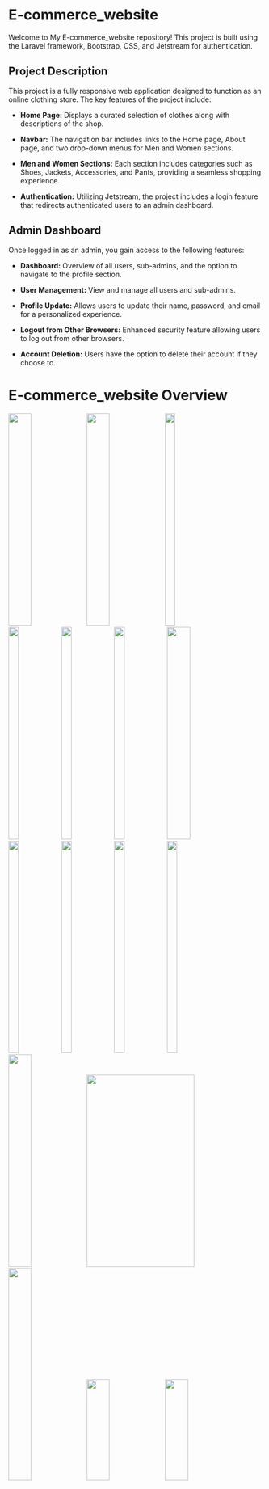 # E-commerce_website

Welcome to My E-commerce_website repository! This project is built using the Laravel framework, Bootstrap, CSS, and Jetstream for authentication.

## Project Description 

This project is a fully responsive web application designed to function as an online clothing store. The key features of the project include:

- **Home Page:** Displays a curated selection of clothes along with descriptions of the shop.

- **Navbar:** The navigation bar includes links to the Home page, About page, and two drop-down menus for Men and Women sections.

- **Men and Women Sections:** Each section includes categories such as Shoes, Jackets, Accessories, and Pants, providing a seamless shopping experience.

- **Authentication:** Utilizing Jetstream, the project includes a login feature that redirects authenticated users to an admin dashboard.

## Admin Dashboard

Once logged in as an admin, you gain access to the following features:

- **Dashboard:** Overview of all users, sub-admins, and the option to navigate to the profile section.

- **User Management:** View and manage all users and sub-admins.

- **Profile Update:** Allows users to update their name, password, and email for a personalized experience.

- **Logout from Other Browsers:** Enhanced security feature allowing users to log out from other browsers.

- **Account Deletion:** Users have the option to delete their account if they choose to.

# E-commerce_website Overview

<img src="https://github.com/BoukhaAyo/My-Project-Overview/assets/103447604/f31ef156-4b3b-49fb-a704-daaaea837c93" width="30%" height="420px"/>
<img src="https://github.com/BoukhaAyo/My-Project-Overview/assets/103447604/7f8c55d3-aed0-4dff-9543-7a405b828a1a" width="30%" height="420px"/>
<img src="https://github.com/BoukhaAyo/My-Project-Overview/assets/103447604/16264287-5a86-4857-80ec-5ad138f76233" width="20%" height="420px"/>
<img src="https://github.com/BoukhaAyo/My-Project-Overview/assets/103447604/cf910d6f-b8bf-4054-89e4-b357d282fff7" width="20%" height="420px"/>
<img src="https://github.com/BoukhaAyo/My-Project-Overview/assets/103447604/7c726eb5-75b8-444e-87f3-defa6288d723" width="20%" height="420px"/>
<img src="https://github.com/BoukhaAyo/My-Project-Overview/assets/103447604/e991e1fa-3ed6-4721-92c0-c8047d3abe3c" width="20%" height="420px"/>
<img src="https://github.com/BoukhaAyo/My-Project-Overview/assets/103447604/a1b14fcb-0285-47f6-ae30-e87d39e464a7" width="30%" height="420px"/>
<img src="https://github.com/BoukhaAyo/My-Project-Overview/assets/103447604/2fc729bf-c2b1-432d-b986-9aca1d65c18c" width="20%" height="420px"/>
<img src="https://github.com/BoukhaAyo/My-Project-Overview/assets/103447604/9e5003dd-38fc-4b6a-90bf-555cef02cefe" width="20%" height="420px"/>
<img src="https://github.com/BoukhaAyo/My-Project-Overview/assets/103447604/0b5bbd22-1bfa-4fe9-ba7b-7bda72d43925" width="20%" height="420px"/>
<img src="https://github.com/BoukhaAyo/My-Project-Overview/assets/103447604/238de18e-f9a3-4f44-91de-5f2ec8c7adb7" width="20%" height="420px"/>
<img src="https://github.com/BoukhaAyo/My-Project-Overview/assets/103447604/40a96600-8c32-4104-bc20-bc761ae92956" width="30%" height="420px"/>
<img src="https://github.com/BoukhaAyo/My-Project-Overview/assets/103447604/bb54cce9-7d52-44d8-b8b5-4fe5d9389a43" width="65%" height="380px"/>
<img src="https://github.com/BoukhaAyo/My-Project-Overview/assets/103447604/a559e25b-aae1-4a29-aa4f-453429afd35e" width="30%" height="420px"/>
<img src="https://github.com/BoukhaAyo/My-Project-Overview/assets/103447604/ab50c590-b1b3-4c08-b2cc-5c96897edcc3" width="30%" height="200px"/>
<img src="https://github.com/BoukhaAyo/My-Project-Overview/assets/103447604/fdb873fc-8bf3-47be-8f50-18112b3e432d" width="30%" height="200px"/>
